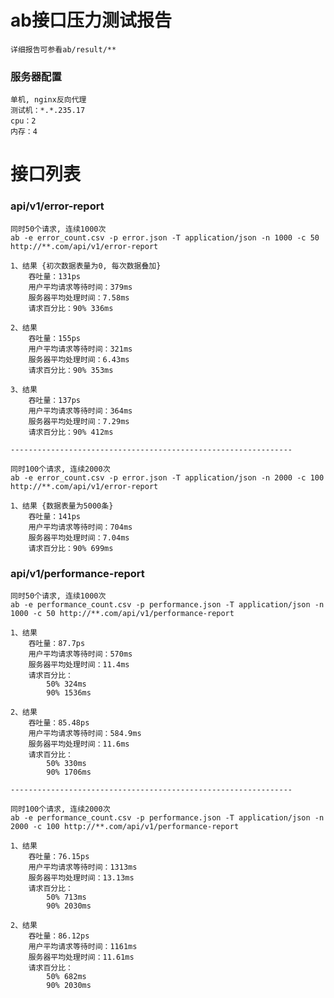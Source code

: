 # ab接口压力测试报告

	详细报告可参看ab/result/**

### 服务器配置
	单机, nginx反向代理
	测试机：*.*.235.17
	cpu：2
	内存：4

#  接口列表
### api/v1/error-report
	同时50个请求, 连续1000次
	ab -e error_count.csv -p error.json -T application/json -n 1000 -c 50 http://**.com/api/v1/error-report

	1、结果 {初次数据表量为0, 每次数据叠加}
		吞吐量：131ps
		用户平均请求等待时间：379ms
		服务器平均处理时间：7.58ms
		请求百分比：90% 336ms

	2、结果
		吞吐量：155ps
		用户平均请求等待时间：321ms
		服务器平均处理时间：6.43ms
		请求百分比：90% 353ms

	3、结果
		吞吐量：137ps
		用户平均请求等待时间：364ms
		服务器平均处理时间：7.29ms
		请求百分比：90% 412ms

	---------------------------------------------------------------

	同时100个请求, 连续2000次
	ab -e error_count.csv -p error.json -T application/json -n 2000 -c 100 http://**.com/api/v1/error-report

	1、结果 {数据表量为5000条}
		吞吐量：141ps
		用户平均请求等待时间：704ms
		服务器平均处理时间：7.04ms
		请求百分比：90% 699ms


### api/v1/performance-report
	同时50个请求, 连续1000次
	ab -e performance_count.csv -p performance.json -T application/json -n 1000 -c 50 http://**.com/api/v1/performance-report

	1、结果
		吞吐量：87.7ps
		用户平均请求等待时间：570ms
		服务器平均处理时间：11.4ms
		请求百分比：
			50% 324ms
			90% 1536ms

	2、结果
		吞吐量：85.48ps
		用户平均请求等待时间：584.9ms
		服务器平均处理时间：11.6ms
		请求百分比：
			50% 330ms
			90% 1706ms

	---------------------------------------------------------------

	同时100个请求, 连续2000次
	ab -e performance_count.csv -p performance.json -T application/json -n 2000 -c 100 http://**.com/api/v1/performance-report

	1、结果
		吞吐量：76.15ps
		用户平均请求等待时间：1313ms
		服务器平均处理时间：13.13ms
		请求百分比：
			50% 713ms
			90% 2030ms

	2、结果
		吞吐量：86.12ps
		用户平均请求等待时间：1161ms
		服务器平均处理时间：11.61ms
		请求百分比：
			50% 682ms
			90% 2030ms

